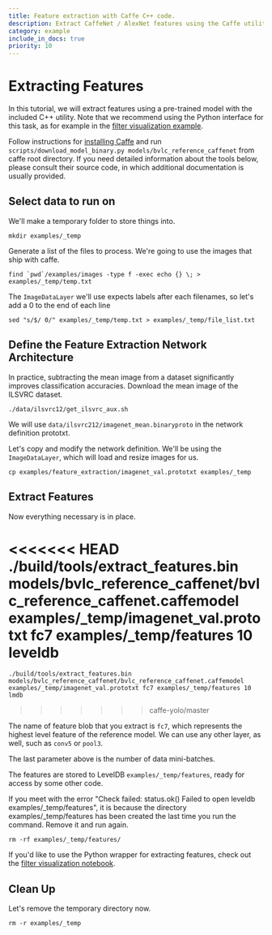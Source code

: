 ```yaml
---
title: Feature extraction with Caffe C++ code.
description: Extract CaffeNet / AlexNet features using the Caffe utility.
category: example
include_in_docs: true
priority: 10
---
```


Extracting Features
===================

In this tutorial, we will extract features using a pre-trained model with the included C++ utility.
Note that we recommend using the Python interface for this task, as for example in the [filter visualization example](http://nbviewer.ipython.org/github/BVLC/caffe/blob/master/examples/00-classification.ipynb).

Follow instructions for [installing Caffe](../../installation.html) and run `scripts/download_model_binary.py models/bvlc_reference_caffenet` from caffe root directory.
If you need detailed information about the tools below, please consult their source code, in which additional documentation is usually provided.

Select data to run on
---------------------

We'll make a temporary folder to store things into.

    mkdir examples/_temp

Generate a list of the files to process.
We're going to use the images that ship with caffe.

    find `pwd`/examples/images -type f -exec echo {} \; > examples/_temp/temp.txt

The `ImageDataLayer` we'll use expects labels after each filenames, so let's add a 0 to the end of each line

    sed "s/$/ 0/" examples/_temp/temp.txt > examples/_temp/file_list.txt

Define the Feature Extraction Network Architecture
--------------------------------------------------

In practice, subtracting the mean image from a dataset significantly improves classification accuracies.
Download the mean image of the ILSVRC dataset.

    ./data/ilsvrc12/get_ilsvrc_aux.sh

We will use `data/ilsvrc212/imagenet_mean.binaryproto` in the network definition prototxt.

Let's copy and modify the network definition.
We'll be using the `ImageDataLayer`, which will load and resize images for us.

    cp examples/feature_extraction/imagenet_val.prototxt examples/_temp

Extract Features
----------------

Now everything necessary is in place.

<<<<<<< HEAD
    ./build/tools/extract_features.bin models/bvlc_reference_caffenet/bvlc_reference_caffenet.caffemodel examples/_temp/imagenet_val.prototxt fc7 examples/_temp/features 10 leveldb
=======
    ./build/tools/extract_features.bin models/bvlc_reference_caffenet/bvlc_reference_caffenet.caffemodel examples/_temp/imagenet_val.prototxt fc7 examples/_temp/features 10 lmdb
>>>>>>> caffe-yolo/master

The name of feature blob that you extract is `fc7`, which represents the highest level feature of the reference model.
We can use any other layer, as well, such as `conv5` or `pool3`.

The last parameter above is the number of data mini-batches.

The features are stored to LevelDB `examples/_temp/features`, ready for access by some other code.

If you meet with the error "Check failed: status.ok() Failed to open leveldb examples/_temp/features", it is because the directory examples/_temp/features has been created the last time you run the command. Remove it and run again.

    rm -rf examples/_temp/features/

If you'd like to use the Python wrapper for extracting features, check out the [filter visualization notebook](http://nbviewer.ipython.org/github/BVLC/caffe/blob/master/examples/00-classification.ipynb).

Clean Up
--------

Let's remove the temporary directory now.

    rm -r examples/_temp
